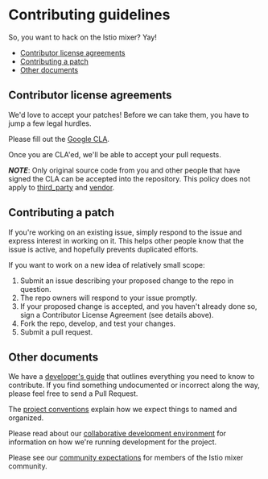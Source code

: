 # Contributing guidelines

So, you want to hack on the Istio mixer? Yay!

- [Contributor license agreements](#contributor-license-agreements)
- [Contributing a patch](#contributing-a-patch)
- [Other documents](#other-documents)

## Contributor license agreements

We'd love to accept your patches! Before we can take them, you have to jump a
few legal hurdles.

Please fill out the [Google CLA](https://cla.developers.google.com).

Once you are CLA'ed, we'll be able to accept your pull requests.

***NOTE***: Only original source code from you and other people that have
signed the CLA can be accepted into the repository. This policy does not
apply to [third_party](third_party/) and [vendor](vendor/).

## Contributing a patch

If you're working on an existing issue, simply respond to the issue and express
interest in working on it. This helps other people know that the issue is
active, and hopefully prevents duplicated efforts.

If you want to work on a new idea of relatively small scope:

1. Submit an issue describing your proposed change to the repo in question.
1. The repo owners will respond to your issue promptly.
1. If your proposed change is accepted, and you haven't already done so, sign a
   Contributor License Agreement (see details above).
1. Fork the repo, develop, and test your changes.
1. Submit a pull request.

## Other documents

We have a [developer's guide](doc/devel/development.md) that outlines everything
you need to know to contribute. If you find something undocumented or incorrect
along the way, please feel free to send a Pull Request.

The [project conventions](doc/devel/conventions.md) explain how we expect things
to named and organized.

Please read about our [collaborative development environment](doc/devel/collaboration.md) for information
on how we're running development for the project.

Please see our [community expectations](doc/devel/community.md) for members
of the Istio mixer community.
